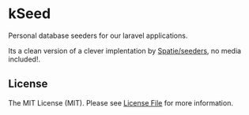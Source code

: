 # kSeed

Personal database seeders for our laravel applications.

Its a clean version of a clever implentation by [Spatie/seeders](https://github.com/spatie/blender), no media included!.

## License

The MIT License (MIT). Please see [License File](LICENSE.md) for more information.
